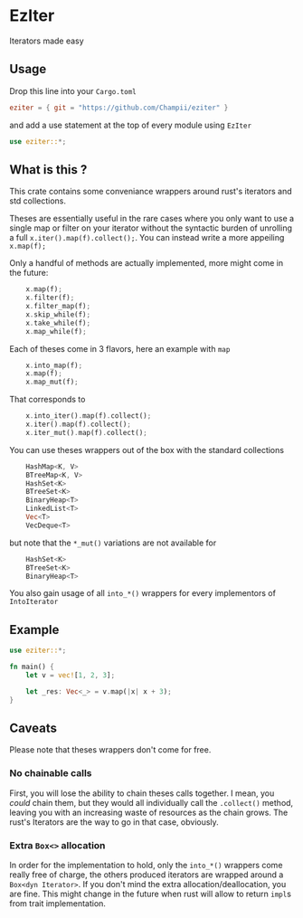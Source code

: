 # EzIter
Iterators made easy

## Usage

Drop this line into your `Cargo.toml`

```toml
eziter = { git = "https://github.com/Champii/eziter" }
```

and add a use statement at the top of every module using `EzIter`

```rust
use eziter::*;
```

## What is this ?

This crate contains some conveniance wrappers around rust's iterators and std collections.

Theses are essentially useful in the rare cases where you only want to use a single map or
filter on your iterator without the syntactic burden of unrolling a full `x.iter().map(f).collect();`.
You can instead write a more appeiling `x.map(f);`

Only a handful of methods are actually implemented, more might come in the future:

```rust
    x.map(f);
    x.filter(f);
    x.filter_map(f);
    x.skip_while(f);
    x.take_while(f);
    x.map_while(f);
```


Each of theses come in 3 flavors, here an example with `map`

```rust
    x.into_map(f);
    x.map(f);
    x.map_mut(f);
```

That corresponds to 

```rust
    x.into_iter().map(f).collect();
    x.iter().map(f).collect();
    x.iter_mut().map(f).collect();
```

You can use theses wrappers out of the box with the standard collections

```rust
    HashMap<K, V>
    BTreeMap<K, V>
    HashSet<K>
    BTreeSet<K>
    BinaryHeap<T>
    LinkedList<T>
    Vec<T>
    VecDeque<T>
```

but note that the `*_mut()` variations are not available for 
```rust
    HashSet<K>
    BTreeSet<K>
    BinaryHeap<T>
```

You also gain usage of all `into_*()` wrappers for every implementors of `IntoIterator`

## Example

```rust
use eziter::*;

fn main() {
    let v = vec![1, 2, 3];

    let _res: Vec<_> = v.map(|x| x + 3);
}
```

## Caveats

Please note that theses wrappers don't come for free.

### No chainable calls

First, you will lose the ability to chain theses calls together.
I mean, you *could* chain them, but they would all individually call the `.collect()` method, 
leaving you with an increasing waste of resources as the chain grows.
The rust's Iterators are the way to go in that case, obviously.

### Extra `Box<>` allocation

In order for the implementation to hold, only the `into_*()` wrappers come really free of charge,
the others produced iterators are wrapped around a `Box<dyn Iterator>`. If you don't mind the extra
allocation/deallocation, you are fine.
This might change in the future when rust will allow to return `impl`s from trait implementation.

